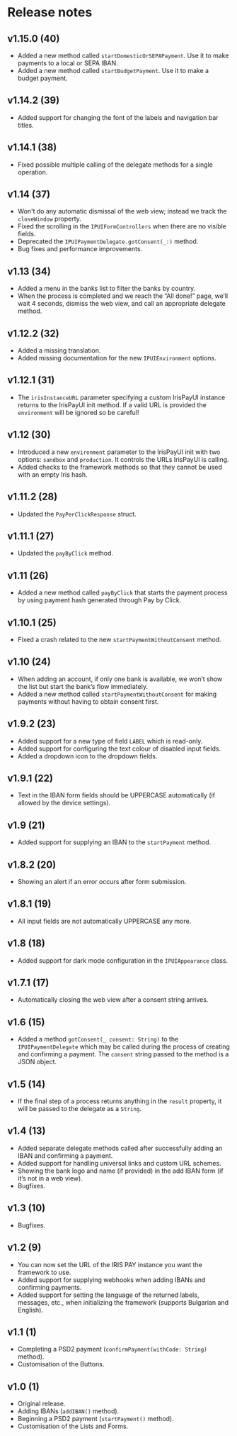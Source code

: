 # Release notes

## v1.15.0 (40)
- Added a new method called `startDomesticOrSEPAPayment`. Use it to make payments to a local or SEPA IBAN.
- Added a new method called `startBudgetPayment`. Use it to make a budget payment.

## v1.14.2 (39)
- Added support for changing the font of the labels and navigation bar titles.

## v1.14.1 (38)
- Fixed possible multiple calling of the delegate methods for a single operation.

## v1.14 (37)
- Won't do any automatic dismissal of the web view; instead we track the `closeWindow` property.
- Fixed the scrolling in the `IPUIFormControllers` when there are no visible fields.
- Deprecated the `IPUIPaymentDelegate.gotConsent(_:)` method.
- Bug fixes and performance improvements.

## v1.13 (34)
- Added a menu in the banks list to filter the banks by country.
- When the process is completed and we reach the “All done!” page, we’ll wait 4 seconds, dismiss the web view, and call an appropriate delegate method.  

## v1.12.2 (32)
- Added a missing translation.
- Added missing documentation for the new `IPUIEnvironment` options.

## v1.12.1 (31)
- The `irisInstanceURL` parameter specifying a custom IrisPayUI instance returns to the IrisPayUI init method. If a valid URL is provided the `environment` will be ignored so be careful!

## v1.12 (30)
- Introduced a new `environment` parameter to the IrisPayUI init with two options: `sandbox` and `production`. It controls the URLs IrisPayUI is calling.
- Added checks to the framework methods so that they cannot be used with an empty Iris hash.

## v1.11.2 (28)
- Updated the `PayPerClickResponse` struct.

## v1.11.1 (27)
- Updated the `payByClick` method.

## v1.11 (26)
- Added a new method called `payByClick` that starts the payment process by using payment hash generated through Pay by Click.

## v1.10.1 (25)
- Fixed a crash related to the new `startPaymentWithoutConsent` method.

## v1.10 (24)
- When adding an account, if only one bank is available, we won’t show the list but start the bank’s flow immediately.
- Added a new method called `startPaymentWithoutConsent` for making payments without having to obtain consent first.

## v1.9.2 (23)
- Added support for a new type of field `LABEL` which is read-only.
- Added support for configuring the text colour of disabled input fields.
- Added a dropdown icon to the dropdown fields.

## v1.9.1 (22)
- Text in the IBAN form fields should be UPPERCASE automatically (if allowed by the device settings).

## v1.9 (21)
- Added support for supplying an IBAN to the `startPayment` method.

## v1.8.2 (20)
- Showing an alert if an error occurs after form submission.

## v1.8.1 (19)
- All input fields are not automatically UPPERCASE any more.

## v1.8 (18)
- Added support for dark mode configuration in the `IPUIAppearance` class.

## v1.7.1 (17)
- Automatically closing the web view after a consent string arrives.

## v1.6 (15)
- Added a method `gotConsent(_ consent: String)` to the `IPUIPaymentDelegate` which may be called during the process of creating and confirming a payment. The `consent` string passed to the method is a JSON object.

## v1.5 (14)
- If the final step of a process returns anything in the `result` property, it will be passed to the delegate as a `String`.

## v1.4 (13)
- Added separate delegate methods called after successfully adding an IBAN and confirming a payment.
- Added support for handling universal links and custom URL schemes.
- Showing the bank logo and name (if provided) in the add IBAN form (if it’s not in a web view).
- Bugfixes.

## v1.3 (10)
- Bugfixes.

## v1.2 (9)
- You can now set the URL of the IRIS PAY instance you want the framework to use.
- Added support for supplying webhooks when adding IBANs and confirming payments.
- Added support for setting the language of the returned labels, messages, etc., when initializing the framework (supports Bulgarian and English).

## v1.1 (1)
- Completing a PSD2 payment (`confirmPayment(withCode: String)` method).
- Customisation of the Buttons.

## v1.0 (1)
- Original release.
- Adding IBANs (`addIBAN()` method).
- Beginning a PSD2 payment (`startPayment()` method).
- Customisation of the Lists and Forms.
